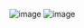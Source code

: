 ![image](https://github.com/Wallace3101/Ejercicios_resueltos_en_Java-main/assets/153539226/aa2406bd-c10a-4d75-aab3-223e6f57a1ef)
![image](https://github.com/Wallace3101/Ejercicios_resueltos_en_Java-main/assets/153539226/214f4065-68ad-4c0b-a9a5-ebc83a36555c)
